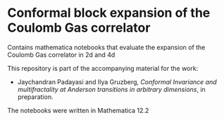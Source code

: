 # Conformal block expansion of the Coulomb Gas correlator 
Contains mathematica notebooks that evaluate the expansion of the Coulomb Gas correlator in 2d and 4d
<br>

This repository is part of the accompanying material for the work:
<br>
* Jaychandran Padayasi and Ilya Gruzberg, _Conformal Invariance and multifractality at Anderson transitions in arbitrary dimensions_, in preparation.

The notebooks were written in Mathematica 12.2
